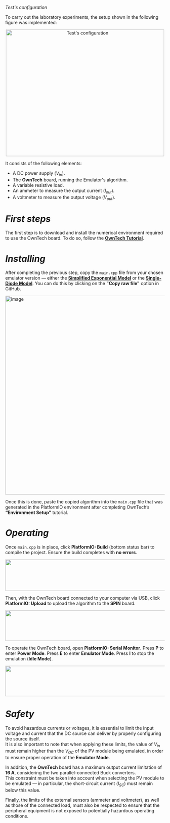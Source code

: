 _Test's configuration_

To carry out the laboratory experiments, the setup shown in the following figure was implemented:   

<p align="center">
<img width="500" height="400" alt="Test's configuration" src="https://github.com/user-attachments/assets/f6368711-5379-4dcc-9017-c8cffc4b75b9" />
</p>

It consists of the following elements:

- A DC power supply (_V<sub>in</sub>_).  
- The **OwnTech** board, running the Emulator's algorithm.  
- A variable resistive load.  
- An ammeter to measure the output current (_I<sub>out</sub>_).  
- A voltmeter to measure the output voltage (_V<sub>out</sub>_).

# _First steps_

The first step is to download and install the numerical environment required to use the OwnTech board.  To do so, follow the [**OwnTech Tutorial**](https://docs.owntech.org/latest/core/docs/environment_setup/).

# _Installing_  

After completing the previous step, copy the `main.cpp` file from your chosen emulator version — either the [**Simplified Exponential Model**](https://github.com/GCBrito/PV-emulator/tree/main/Simplified%20exponential%20model/SPIN%20Firmware) or the [**Single-Diode Model**](https://github.com/GCBrito/PV-emulator/tree/main/Single-diode%20model/SPIN%20Firmware). You can do this by clicking on the **"Copy raw file"** option in GitHub.

<img width="1365" height="628" alt="image" src="https://github.com/user-attachments/assets/27199407-4c56-4c73-9f1e-044866413654" />

Once this is done, paste the copied algorithm into the `main.cpp` file that was generated in the PlatformIO environment after completing OwnTech’s **“Environment Setup”** tutorial.

# _Operating_ 

Once `main.cpp` is in place, click **PlatformIO: Build** (bottom status bar) to compile the project. Ensure the build completes with **no errors**.

<p align="center">
<img width="1365" height="99" alt="VS Code (Built)" src="https://github.com/user-attachments/assets/dd96c6d4-b47d-45ed-98d5-03f01d42003a" />
</p>

Then, with the OwnTech board connected to your computer via USB, click **PlatformIO: Upload** to upload the algorithm to the **SPIN** board.

<p align="center">
<img width="1365" height="96" alt="VS Code (Serial Monitor)" src="https://github.com/user-attachments/assets/c19289a4-922b-4e5a-bead-54c964498b89" />
</p>

To operate the OwnTech board, open **PlatformIO: Serial Monitor**. Press **P** to enter **Power Mode**. Press **E** to enter **Emulator Mode**. Press **I** to stop the emulation (**Idle Mode**).

<p align="center">
<img width="1365" height="96" alt="VS Code (Serial Monitor)" src="https://github.com/user-attachments/assets/37ac49fb-9c28-4813-939c-0ef9333b5922" />
</p>

# _Safety_

To avoid hazardous currents or voltages, it is essential to limit the input voltage and current that the DC source can deliver by properly configuring the source itself.  
It is also important to note that when applying these limits, the value of _V<sub>in</sub>_ must remain higher than the _V<sub>OC</sub>_ of the PV module being emulated, in order to ensure proper operation of the **Emulator Mode**.

In addition, the **OwnTech** board has a maximum output current limitation of **16 A**, considering the two parallel-connected Buck converters.  
This constraint must be taken into account when selecting the PV module to be emulated — in particular, the short-circuit current (_I<sub>SC</sub>_) must remain below this value.

Finally, the limits of the external sensors (ammeter and voltmeter), as well as those of the connected load, must also be respected to ensure that the peripheral equipment is not exposed to potentially hazardous operating conditions.
